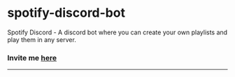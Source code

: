 
# spotify-discord-bot
Spotify Discord - A discord bot where you can create your own playlists and play them in any server.
### Invite me [here](https://discordapp.com/oauth2/authorize?client_id=224495611741863936&scope=bot&permissions=37088320)


---
<!--"Discord", "Discord App", and any associated logos are registered trademarks of Hammer & Chisel, inc. -->

